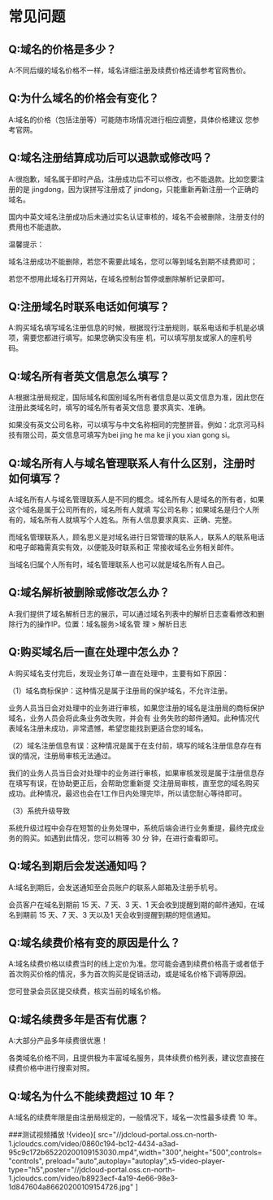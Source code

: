 # 常见问题
## Q:域名的价格是多少？

A:不同后缀的域名价格不一样，域名详细注册及续费价格还请参考官网售价。

## Q:为什么域名的价格会有变化？

A:域名的价格（包括注册等）可能随市场情况进行相应调整，具体价格建议 您参考官网。

## Q:域名注册结算成功后可以退款或修改吗？

A:很抱歉，域名属于即时产品，注册成功后不可以修改，也不能退款。比如您要注册的是 jingdong，因为误拼写注册成了 jindong，只能重新再新注册一个正确的域名。

国内中英文域名注册成功后未通过实名认证审核的，域名不会被删除，注册支付的费用也不能退款。

温馨提示：

域名注册成功不能删除，若您不需要此域名，您可以等到域名到期不续费即可；

若您不想用此域名打开网站，在域名控制台暂停或删除解析记录即可。

## Q:注册域名时联系电话如何填写？

A:购买域名填写域名注册信息的时候，根据现行注册规则，联系电话和手机是必填项，需要您都进行填写。如果您确实没有座 机，可以填写朋友或家人的座机号码。

## Q:域名所有者英文信息怎么填写？

A:根据注册局规定，国际域名和国别域名所有者信息是以英文信息为准，因此您在注册此类域名时，填写的域名所有者英文信息 要求真实、准确。

如果没有英文公司名称，可以填写与中文名称相同的完整拼音。例如：北京河马科技有限公司，英文信息可填写为bei jing he ma ke ji you xian gong si。

## Q:域名所有人与域名管理联系人有什么区别，注册时如何填写？

A:域名所有人与域名管理联系人是不同的概念。域名所有人是域名的所有者，如果这个域名是属于公司所有的，域名所有人就填 写公司名称；如果域名是归个人所有的，域名所有人就填写个人姓名。所有人信息要求真实、正确、完整。

而域名管理联系人，顾名思义是对域名进行日常管理的联系人，联系人的联系电话和电子邮箱需真实有效，以便能及时联系和正 常接收域名业务相关邮件。

当域名归属个人所有时，域名管理联系人也可以就是域名所有人自己。

## Q:域名解析被删除或修改怎么办？

A:我们提供了域名解析日志的展示，可以通过域名列表中的解析日志查看修改和删除行为的操作IP。位置：域名服务>域名管 理 > 解析日志

## Q:购买域名后一直在处理中怎么办？

A:购买域名支付完后，发现业务订单一直在处理中，主要有如下原因：

（1）域名商标保护：这种情况是属于注册局的保护域名，不允许注册。

业务人员当日会对处理中的业务进行审核，如果您注册的域名是注册局的商标保护域名，业务人员会将此条业务改失败，并会有 业务失败的邮件通知。此种情况代表域名注册未成功，非常遗憾，希望您能找到更适合您的域名。

（2）域名注册信息有误：这种情况是属于在支付前，填写的域名注册信息存在有误的情况，注册局审核无法通过。

我们的业务人员当日会对处理中的业务进行审核，如果审核发现是属于注册信息存在填写有误，在协助更正后，会帮助您重新提 交注册局审核，直至您的域名购买成功。此种情况，最迟也会在1工作日内处理完毕，所以请您耐心等待即可。

（3）系统升级导致

系统升级过程中会存在短暂的业务处理中，系统后端会进行业务重提，最终完成业务的购买。如遇到此情况，您可以稍等 30 分 钟，在进行查看即可。

## Q:域名到期后会发送通知吗？

A:域名到期后，会发送通知至会员账户的联系人邮箱及注册手机号。

会员客户在域名到期前 15 天、7 天、3 天、1 天会收到提醒到期的邮件通知，在域名到期前 15 天、7 天、3 天以及1 天会收到提醒到期的短信通知。

## Q:域名续费价格有变的原因是什么？

A:域名续费价格以续费当时的线上定价为准。您可能会遇到续费价格高于或者低于首次购买价格的情况，多为首次购买是促销活动，或是域名价格下调等原因。

您可登录会员区提交续费，核实当前的域名价格。

## Q:域名续费多年是否有优惠？

A:大部分产品多年续费很优惠！

各类域名价格不同，且提供极为丰富域名服务，具体续费价格列表，建议您直接在续费价格中进行搜索对照。

## Q:域名为什么不能续费超过 10 年？

A:域名的续费年限是由注册局规定的，一般情况下，域名一次性最多续费 10 年。


###测试视频播放
!{video}[ src="//jdcloud-portal.oss.cn-north-1.jcloudcs.com/video/0860c194-bc12-4434-a3ad-95c9c172b65220200109153030.mp4",width="300",height="500",controls="controls", preload="auto",autoplay="autoplay",x5-video-player-type="h5",poster="//jdcloud-portal.oss.cn-north-1.jcloudcs.com/video/b8923ecf-4a19-4e66-98e3-1d847604a86620200109154726.jpg" ]
